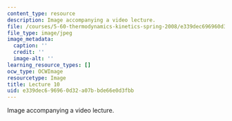 ```yaml
---
content_type: resource
description: Image accompanying a video lecture.
file: /courses/5-60-thermodynamics-kinetics-spring-2008/e339dec696960d32a07bbde66e0d3fbb_lec10_th.jpg
file_type: image/jpeg
image_metadata:
  caption: ''
  credit: ''
  image-alt: ''
learning_resource_types: []
ocw_type: OCWImage
resourcetype: Image
title: Lecture 10
uid: e339dec6-9696-0d32-a07b-bde66e0d3fbb
---
```

Image accompanying a video lecture.

